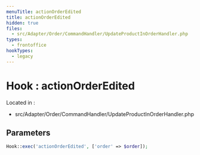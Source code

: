 ```yaml
---
menuTitle: actionOrderEdited
title: actionOrderEdited
hidden: true
files:
  - src/Adapter/Order/CommandHandler/UpdateProductInOrderHandler.php
types:
  - frontoffice
hookTypes:
  - legacy
---
```


# Hook : actionOrderEdited

Located in :

  - src/Adapter/Order/CommandHandler/UpdateProductInOrderHandler.php

## Parameters

```php
Hook::exec('actionOrderEdited', ['order' => $order]);
```